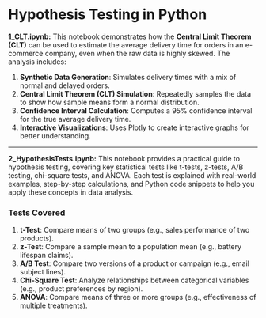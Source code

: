 # Hypothesis Testing in Python

**1_CLT.ipynb:** This notebook demonstrates how the **Central Limit Theorem (CLT)** can be used to estimate the average delivery time for orders in an e-commerce company, even when the raw data is highly skewed. The analysis includes:

1. **Synthetic Data Generation**: Simulates delivery times with a mix of normal and delayed orders.
2. **Central Limit Theorem (CLT) Simulation**: Repeatedly samples the data to show how sample means form a normal distribution.
3. **Confidence Interval Calculation**: Computes a 95% confidence interval for the true average delivery time.
4. **Interactive Visualizations**: Uses Plotly to create interactive graphs for better understanding.

---

**2_HypothesisTests.ipynb:** This notebook provides a practical guide to hypothesis testing, covering key statistical tests like t-tests, z-tests, A/B testing, chi-square tests, and ANOVA. Each test is explained with real-world examples, step-by-step calculations, and Python code snippets to help you apply these concepts in data analysis.

### Tests Covered
1. **t-Test**: Compare means of two groups (e.g., sales performance of two products).
2. **z-Test**: Compare a sample mean to a population mean (e.g., battery lifespan claims).
3. **A/B Test**: Compare two versions of a product or campaign (e.g., email subject lines).
4. **Chi-Square Test**: Analyze relationships between categorical variables (e.g., product preferences by region).
5. **ANOVA**: Compare means of three or more groups (e.g., effectiveness of multiple treatments).